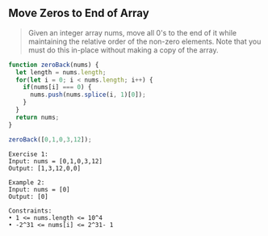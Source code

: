 ## Move Zeros to End of Array
> Given an integer array nums, move all 0's to the end of it while maintaining the relative order of the non-zero elements.
> Note that you must do this in-place without making a copy of the array.

```javascript
function zeroBack(nums) {
  let length = nums.length;
  for(let i = 0; i < nums.length; i++) {
    if(nums[i] === 0) {
      nums.push(nums.splice(i, 1)[0]);
    }
  }
  return nums;
}

zeroBack([0,1,0,3,12]);
```
 
 ```
Exercise 1:
Input: nums = [0,1,0,3,12]
Output: [1,3,12,0,0]
```
```
Example 2:
Input: nums = [0]
Output: [0]
```
```
Constraints:
• 1 <= nums.length <= 10^4
• -2^31 <= nums[i] <= 2^31- 1
```
